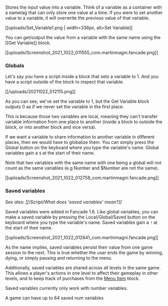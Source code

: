 Stores the input value into a variable. Think of a variable as a container with a nametag that can only store one value at a time. If you were to set another value to a variable, it will overwrite the previous value of that variable.

[[uploads/Set_Variable1.png | width=336px, alt=Set Variable]]

You can get/output the value from a variable with the same name using the [[Get Variable]] block.

[[uploads/Screenshot_2021_1022_011555_com.martinmagni.fancade.png]]

### Globals

Let's say you have a script inside a block that sets a variable to 1. And you have a script outside of the block to inspect that variable.

[[/uploads/20211022_012115.png]]

As you can see, we've set the variable to 1, but the Get Variable block outputs 0 as if we never set the variable in the first place.

This is because those two variables are local, meaning they can't transfer variable information from one place to another (inside a block to outside the block, or into another block and vice versa).

If we want a variable to share information to another variable in different places, then we would have to globalize them. You can simply press the Global button on the keyboard where you type the variable's name. Global variables gain a `$` at the start of their name.

Note that two variables with the same name with one being a global will not count as the same variables (e.g Number and $Number are not the same).

[[uploads/Screenshot_2021_1022_012758_com.martinmagni.fancade.png]]

### Saved variables

*See also: [[/Script/What does 'saved variables' mean?]]*

Saved variables were added in Fancade 1.6. Like global variables, you can make a saved variable by pressing the Local/Global/Saved button on the keyboard where you type the variable's name. Saved variables gain a `!` at the start of their name.

[[uploads/Screenshot_2021_1022_012641_com.martinmagni.fancade.png]]

As the name implies, saved variables persist their value from one game session to the next. This is true whether the user ends the game by winning, dying, or simply pausing and returning to the menu.

Additionally, saved variables are shared across all levels in the same game. This allows a player's actions in one level to affect their gameplay in other levels, and to keep track of purchases from the [Menu Item](https://www.fancade.com/wiki/Blocks/Menu%20Item.md) block.

Saved variables currently only work with number variables.

A game can have up to 64 saved num variables